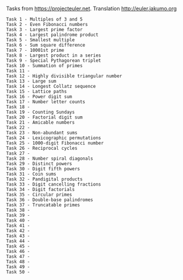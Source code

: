 Tasks from https://projecteuler.net.
Translation http://euler.jakumo.org
  
	Task 1 - Multiples of 3 and 5
	Task 2 - Even Fibonacci numbers
	Task 3 - Largest prime factor
	Task 4 - Largest palindrome product  
	Task 5 - Smallest multiple 
	Task 6 - Sum square difference 
	Task 7 - 10001st prime
	Task 8 - Largest product in a series
	Task 9 - Special Pythagorean triplet
	Task 10 - Summation of primes
	Task 11 - 
	Task 12 - Highly divisible triangular number
	Task 13 - Large sum
	Task 14 - Longest Collatz sequence
	Task 15 - Lattice paths
	Task 16 - Power digit sum
	Task 17 - Number letter counts
	Task 18 - 
	Task 19 - Counting Sundays
	Task 20 - Factorial digit sum
	Task 21 - Amicable numbers
	Task 22 - 
	Task 23 - Non-abundant sums
	Task 24 - Lexicographic permutations
	Task 25 - 1000-digit Fibonacci number
	Task 26 - Reciprocal cycles
	Task 27 - 
	Task 28 - Number spiral diagonals
	Task 29 - Distinct powers
	Task 30 - Digit fifth powers
	Task 31 - Coin sums
	Task 32 - Pandigital products	
	Task 33 - Digit cancelling fractions
	Task 34 - Digit factorials
	Task 35 - Circular primes
	Task 36 - Double-base palindromes
	Task 37 - Truncatable primes
	Task 38 - 
	Task 39 - 
	Task 40 - 
	Task 41 - 
	Task 42 - 
	Task 43 - 
	Task 44 - 
	Task 45 - 
	Task 46 - 
	Task 47 - 
	Task 48 - 
	Task 49 - 
	Task 50 - 
